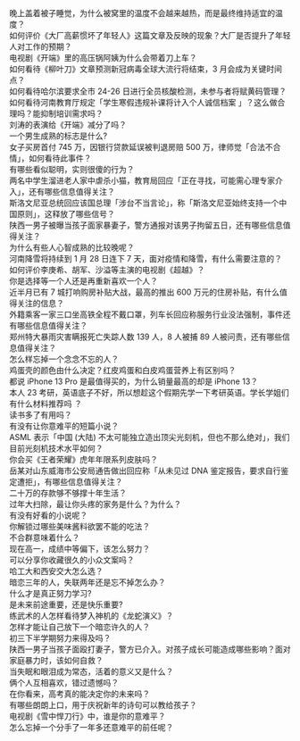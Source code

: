 晚上盖着被子睡觉，为什么被窝里的温度不会越来越热，而是最终维持适宜的温度？  
如何评价《大厂高薪惯坏了年轻人》这篇文章及反映的现象？大厂是否提升了年轻人对工作的预期？  
电视剧《开端》里的高压锅阿姨为什么会带着刀上车？  
如何看待《柳叶刀》文章预测新冠病毒全球大流行将结束，3 月会成为关键时间点？  
如何看待哈尔滨要求全市 24-26 日进行全员核酸检测，未参与者将赋黄码管理？  
如何看待河南教育厅规定「学生寒假违规补课将计入个人诚信档案 」？这么做合理吗？能抑制培训需求吗？  
刘涛的表演给《开端》减分了吗？  
一个男生成熟的标志是什么?  
女子买房首付 745 万，因银行贷款延误被判退房赔 500 万，律师觉「合法不合情」，如何看待此事件？  
有哪些看似聪明，实则很傻的行为？  
两名中学生溜进老人家中虐杀小猫，教育局回应「正在寻找，可能需心理专家介入」，还有哪些信息值得关注？  
斯洛文尼亚总统回应该国总理「涉台不当言论」，称「斯洛文尼亚始终支持一个中国原则」，这释放了哪些信号？  
陕西一男子被曝当孩子面家暴妻子，警方通报对该男子拘留五日，还有哪些信息值得关注？  
为什么有些人心智成熟的比较晚呢？  
河南降雪将持续到 1 月 28 日连下 7 天，面对疫情和降雪，有什么需要注意的？  
如何评价李庚希、胡军、沙溢等主演的电视剧《超越》？  
你是选择等一个人还是再重新喜欢一个人？  
近半月已有 7 城打响购房补贴大战，最高的推出 600 万元的住房补贴，有什么值得关注的信息？  
外籍乘客一家三口坐高铁全程不戴口罩，列车长回应称服务行业没法强制，事件还有哪些信息值得关注？  
郑州特大暴雨灾害瞒报死亡失踪人数 139 人，8 人被捕 89 人被问责，还有哪些信息值得关注？  
怎么样忘掉一个念念不忘的人？  
鸡蛋壳的颜色由什么决定？红皮鸡蛋和白皮鸡蛋营养上有区别吗？  
都说 iPhone 13 Pro 是最值得买的，为什么销量最高的却是 iPhone 13？  
本人 23 考研，英语底子不好，所以想趁这个假期先学一下考研英语。学长学姐们有什么材料推荐吗 ？  
读书多了有用吗？  
有没有让你意难平的短篇小说？  
ASML 表示「中国 (大陆) 不太可能独立造出顶尖光刻机，但也不那么绝对」，我们目前光刻机技术水平如何？  
你会买《王者荣耀》虎年年限系列皮肤吗？  
岳某对山东威海市公安局通告做出回应称「从未见过 DNA 鉴定报告，要求自行鉴定遭拒」，有哪些信息值得关注？  
二十万的存款够不够撑十年生活？  
过年大扫除，最让你头疼的家务是什么？为什么？  
有没有好看的小说呢？  
你解锁过哪些美味酱料欲罢不能的吃法？  
不合群意味着什么？  
现在高一，成绩中等偏下，该怎么努力？  
可以分享你收藏很久的小众文案吗？  
哈工大和西安交大怎么选？  
暗恋三年的人，失联两年还是忘不掉怎么办？  
什么才是真正努力学习?  
是未来前途重要，还是快乐重要?  
练武术的人怎样看待梦入神机的《龙蛇演义》？  
怎样才能让自己放下一个暗恋许久的人？  
初三下半学期努力来得及吗？  
陕西一男子当孩子面殴打妻子，警方已介入。对孩子成长可能造成哪些影响？面对家庭暴力时，该如何自救？  
当失眠和眼泪成为常态，活着的意义又是什么？  
俩个人互相喜欢，错过遗憾吗？  
在你看来，高考真的能决定你的未来吗？  
有哪些朗朗上口，用于庆祝新年的诗句可以教给孩子？  
电视剧《雪中悍刀行》中，谁是你的意难平？  
怎么忘掉一个分手了一年多还意难平的前任呢？  
